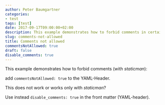 ```yaml
---
author: Peter Baumgartner
categories:
- test
tags: [test]
date: 2017-09-17T09:00:00+02:00
description: This example demonstrates how to forbid comments in certain post?
slug: comments-not-allowed
title: Comments not allowed
commentsNotAllowed: true
draft: false
disable_comments: true
---
```


This example demonstrates how to forbid comments (with _staticman_):

add `commentsNotAllowed: true` to the YAML-Header.

This does not work or works only with *staticman*?

Use instead `disable_comments: true` in the front matter (YAML-header).
